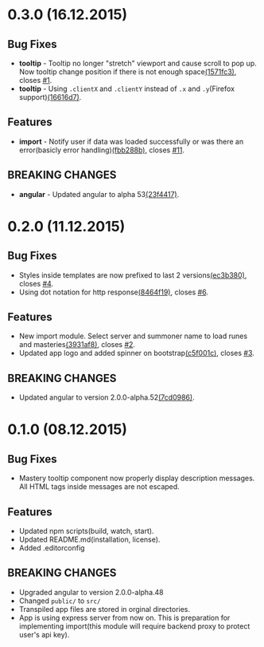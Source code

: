 

<a name="0.3.0"></a>
# 0.3.0 (16.12.2015)

## Bug Fixes

* **tooltip** - Tooltip no longer "stretch" viewport and cause scroll to pop up. Now tooltip change position if there is not enough space[(1571fc3)](https://github.com/marcincichocki/SummonersConfig/commit/1571fc3), closes [#1](https://github.com/marcincichocki/SummonersConfig/issues/1).
* **tooltip** - Using `.clientX` and `.clientY` instead of `.x` and `.y`(Firefox support)[(16616d7)](https://github.com/marcincichocki/SummonersConfig/commit/16616d7).

## Features

* **import** - Notify user if data was loaded successfully or was there an error(basicly error handling)[(fbb288b)](https://github.com/marcincichocki/SummonersConfig/commit/fbb288b), closes [#11](https://github.com/marcincichocki/SummonersConfig/issues/11).

## BREAKING CHANGES

* **angular** - Updated angular to alpha 53[(23f4417)](https://github.com/marcincichocki/SummonersConfig/commit/23f4417).


<a name="0.2.0"></a>
# 0.2.0 (11.12.2015)

## Bug Fixes

* Styles inside templates are now prefixed to last 2 versions[(ec3b380)](https://github.com/marcincichocki/SummonersConfig/commit/ec3b380), closes [#4](https://github.com/marcincichocki/SummonersConfig/issues/4).
* Using dot notation for http response[(8464f19)](https://github.com/marcincichocki/SummonersConfig/commit/8464f19), closes [#6](https://github.com/marcincichocki/SummonersConfig/issues/6).

## Features

* New import module. Select server and summoner name to load runes and masteries[(3931af8)](https://github.com/marcincichocki/SummonersConfig/commit/3931af8), closes [#2](https://github.com/marcincichocki/SummonersConfig/issues/2).
* Updated app logo and added spinner on bootstrap[(c5f001c)](https://github.com/marcincichocki/SummonersConfig/commit/c5f001c), closes [#3](https://github.com/marcincichocki/SummonersConfig/issues/3).

## BREAKING CHANGES

* Updated angular to version 2.0.0-alpha.52[(7cd0986)](https://github.com/marcincichocki/SummonersConfig/commit/7cd0986).


<a name="0.1.0"></a>
# 0.1.0 (08.12.2015)

## Bug Fixes

* Mastery tooltip component now properly display description messages. All HTML tags inside messages are not escaped.

## Features

* Updated npm scripts(build, watch, start).
* Updated README.md(installation, license).
* Added .editorconfig

## BREAKING CHANGES

* Upgraded angular to version 2.0.0-alpha.48
* Changed `public/` to `src/`
* Transpiled app files are stored in orginal directories.
* App is using express server from now on. This is preparation for implementing import(this module will require backend proxy to protect user's api key).